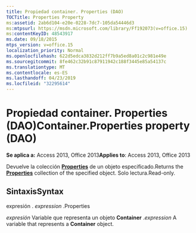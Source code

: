```yaml
---
title: Propiedad container. Properties (DAO)
TOCTitle: Properties Property
ms:assetid: 2ab6d104-e20e-0228-7dc7-105da54446d3
ms:mtpsurl: https://msdn.microsoft.com/library/Ff192073(v=office.15)
ms:contentKeyID: 48543917
ms.date: 09/18/2015
mtps_version: v=office.15
localization_priority: Normal
ms.openlocfilehash: 622d5edca3832d212ff7b9a5ed8a01c2c981e49e
ms.sourcegitcommit: 8fe462c32b91c87911942c188f3445e85a54137c
ms.translationtype: MT
ms.contentlocale: es-ES
ms.lasthandoff: 04/23/2019
ms.locfileid: "32295614"
---
```

# <a name="containerproperties-property-dao"></a><span data-ttu-id="39619-102">Propiedad container. Properties (DAO)</span><span class="sxs-lookup"><span data-stu-id="39619-102">Container.Properties property (DAO)</span></span>


<span data-ttu-id="39619-103">**Se aplica a:** Access 2013, Office 2013</span><span class="sxs-lookup"><span data-stu-id="39619-103">**Applies to**: Access 2013, Office 2013</span></span>

<span data-ttu-id="39619-104">Devuelve la colección **[Properties](properties-collection-dao.md)** de un objeto especificado.</span><span class="sxs-lookup"><span data-stu-id="39619-104">Returns the **[Properties](properties-collection-dao.md)** collection of the specified object.</span></span> <span data-ttu-id="39619-105">Solo lectura.</span><span class="sxs-lookup"><span data-stu-id="39619-105">Read-only.</span></span>

## <a name="syntax"></a><span data-ttu-id="39619-106">Sintaxis</span><span class="sxs-lookup"><span data-stu-id="39619-106">Syntax</span></span>

<span data-ttu-id="39619-107"><b0>expresión</b0> . </A1></span><span class="sxs-lookup"><span data-stu-id="39619-107">*expression* .Properties</span></span>

<span data-ttu-id="39619-108">*expresión* Variable que representa un objeto **Container** .</span><span class="sxs-lookup"><span data-stu-id="39619-108">*expression* A variable that represents a **Container** object.</span></span>

